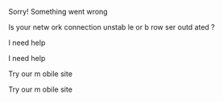
Sorry! Something went wrong


Is your netw ork connection unstab le or b row ser outd ated ?


 


I need help


I need help


Try our m obile site


Try our m obile site

